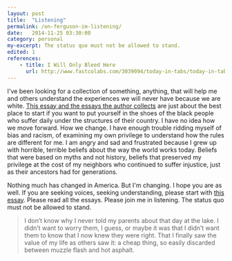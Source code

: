 ```yaml
---
layout: post
title:  "Listening"
permalink: /on-ferguson-im-listening/
date:   2014-11-25 03:30:00
category: personal
my-excerpt: The status quo must not be allowed to stand.
edited: 1
references:
    - title: I Will Only Bleed Here
      url: http://www.fastcolabs.com/3039094/today-in-tabs/today-in-tabs-i-will-only-bleed-here
---
```


I've been looking for a collection of something, anything, that will help me and others understand the experiences we will never have because we are white. [This essay and the essays the author collects](http://www.fastcolabs.com/3039094/today-in-tabs/today-in-tabs-i-will-only-bleed-here) are just about the best place to start if you want to put yourself in the shoes of the black people who suffer daily under the structures of their country. I have no idea how we move forward. How we change. I have enough trouble ridding myself of bias and racism, of examining my own privilege to understand how the rules are different for me. I am angry and sad and frustrated because I grew up with horrible, terrible beliefs about the way the world works today. Beliefs that were based on myths and not history, beliefs that preserved my privilege at the cost of my neighbors who continued to suffer injustice, just as their ancestors had for generations.

Nothing much has changed in America. But I'm changing. I hope you are as well. If you are seeking voices, seeking understanding, please start with [this essay](http://www.fastcolabs.com/3039094/today-in-tabs/today-in-tabs-i-will-only-bleed-here). Please read all the essays. Please join me in listening. The status quo must not be allowed to stand.

> I don’t know why I never told my parents about that day at the lake. I didn’t want to worry them, I guess, or maybe it was that I didn’t want them to know that I now knew they were right. That I finally saw the value of my life as others saw it: a cheap thing, so easily discarded between muzzle flash and hot asphalt.
